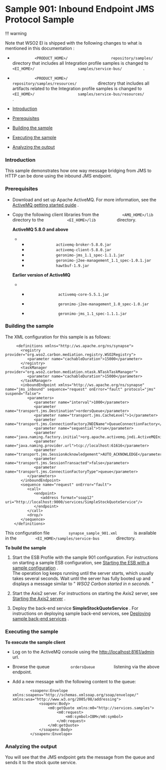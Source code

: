 # Sample 901: Inbound Endpoint JMS Protocol Sample

!!! warning

Note that WSO2 EI is shipped with the following changes to what is
mentioned in this documentation :

-   `           <PRODUCT_HOME>/          `
    `           repository/samples/          ` directory that includes
    all Integration profile samples is changed to
    `           <EI_HOME>/          `
    `           samples/service-bus/          ` .
    `                     `
-   `           <PRODUCT_HOME>/          `
    `           repository/samples/resources/          ` directory that
    includes all artifacts related to the Integration profile samples is
    changed to `           <EI_HOME>/          `
    `           samples/service-bus/resources/          ` .


-   [Introduction](#Sample901:InboundEndpointJMSProtocolSample-Introduction)
-   [Prerequisites](#Sample901:InboundEndpointJMSProtocolSample-Prerequisites)
-   [Building the
    sample](#Sample901:InboundEndpointJMSProtocolSample-Buildingthesample)
-   [Executing the
    sample](#Sample901:InboundEndpointJMSProtocolSample-Executingthesample)
-   [Analyzing the
    output](#Sample901:InboundEndpointJMSProtocolSample-Analyzingtheoutput)

### Introduction

This sample demonstrates how one way message bridging from JMS to HTTP
can be done using the inbound JMS endpoint.

### Prerequisites

-   Download and set up Apache ActiveMQ. For more information, see the
    [ActiveMQ getting started
    guide](http://activemq.apache.org/getting-started.html) .
-   Copy the following client libraries from the
    `           <AMQ_HOME>/lib          ` directory to the
    `           <EI_HOME>/lib          ` directory.

    **ActiveMQ 5.8.0 and above**  

    -   -   `              activemq-broker-5.8.0.jar             `
        -   `              activemq-client-5.8.0.jar             `
        -   `              geronimo-jms_1.1_spec-1.1.1.jar             `
        -   `              geronimo-j2ee-management_1.1_spec-1.0.1.jar             `
        -   `              hawtbuf-1.9.jar             `

    **Earlier version of ActiveMQ**

    -   -   `               activemq-core-5.5.1.jar              `

        -   `               geronimo-j2ee-management_1.0_spec-1.0.jar              `

        -   `               geronimo-jms_1.1_spec-1.1.1.jar              `

### Building the sample

The XML configuration for this sample is as follows:

``` html/xml
     <definitions xmlns="http://ws.apache.org/ns/synapse">
       <registry provider="org.wso2.carbon.mediation.registry.WSO2Registry">
          <parameter name="cachableDuration">15000</parameter>
       </registry>
       <taskManager provider="org.wso2.carbon.mediation.ntask.NTaskTaskManager">
          <parameter name="cachableDuration">15000</parameter>
       </taskManager>
       <inboundEndpoint xmlns="http://ws.apache.org/ns/synapse" name="jms_inbound" sequence="request" onError="fault" protocol="jms" suspend="false">
          <parameters>
             <parameter name="interval">1000</parameter>
             <parameter name="transport.jms.Destination">ordersQueue</parameter>
             <parameter name="transport.jms.CacheLevel">1</parameter>
             <parameter name="transport.jms.ConnectionFactoryJNDIName">QueueConnectionFactory</parameter>
             <parameter name="sequential">true</parameter>
             <parameter name="java.naming.factory.initial">org.apache.activemq.jndi.ActiveMQInitialContextFactory</parameter>
             <parameter name="java.naming.provider.url">tcp://localhost:61616</parameter>
             <parameter name="transport.jms.SessionAcknowledgement">AUTO_ACKNOWLEDGE</parameter>
             <parameter name="transport.jms.SessionTransacted">false</parameter>
             <parameter name="transport.jms.ConnectionFactoryType">queue</parameter>
          </parameters>
       </inboundEndpoint>
       <sequence name="request" onError="fault">
          <call>
             <endpoint>
                <address format="soap12" uri="http://localhost:9000/services/SimpleStockQuoteService"/>
             </endpoint>
          </call>
          <drop/>
       </sequence>
    </definitions>
```

This configuration file `         synapse_sample_901.xml        ` is
available in the `         <EI_HOME>/samples/service-bus        `
directory.

**To build the sample**

1.  Start the ESB Profile with the sample 901 configuration. For
    instructions on starting a sample ESB configuration, see [Starting
    the ESB with a sample
    configuration](https://docs.wso2.com/display/EI650/Setting+Up+the+ESB+Samples#SettingUptheESBSamples-Startingaservicebussampleconfiguration)
    .  
    The operation log keeps running until the server starts, which
    usually takes several seconds. Wait until the server has fully
    booted up and displays a message similar to " *WSO2 Carbon started
    in n seconds.* "

2.  Start the Axis2 server. For instructions on starting the Axis2
    server, see [Starting the Axis2
    server](https://docs.wso2.com/display/EI650/Setting+Up+the+ESB+Samples#SettingUptheESBSamples-StartingtheAxis2server)
    .

3.  Deploy the back-end service **SimpleStockQuoteService** . For
    instructions on deploying sample back-end services, see [Deploying
    sample back-end
    services](https://docs.wso2.com/display/EI650/Setting+Up+the+ESB+Samples#SettingUptheESBSamples-Deployingsampleback-endservices)
    .

### Executing the sample

**To execute the sample client**

-   Log on to the ActiveMQ console using the
    <http://localhost:8161/admin> url.
-   Browse the queue `          ordersQueue         ` listening via the
    above endpoint.
-   Add a new message with the following content to the queue:

    ``` html/xml
            <soapenv:Envelope xmlns:soapenv="http://schemas.xmlsoap.org/soap/envelope/" xmlns:wsa="http://www.w3.org/2005/08/addressing">
                <soapenv:Body>
                    <m0:getQuote xmlns:m0="http://services.samples"> 
                        <m0:request>
                            <m0:symbol>IBM</m0:symbol>
                        </m0:request>
                    </m0:getQuote>
                </soapenv:Body>
            </soapenv:Envelope>
    ```

### Analyzing the output

You will see that the JMS endpoint gets the message from the queue and
sends it to the stock quote service.
